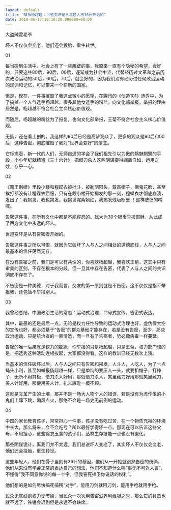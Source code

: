 ```yaml
---
layout: default
title: "举报杨超越：世道变坏是从年轻人用36计开始的"
date: 2018-06-17T10:10:20.000000+08:00
---
```


大盗贼霍老爷

坏人不仅仅会变老，他们还会投胎，重生转世。

01

每当碰到生活中，社会上有了一些龌蹉的事，我原来一直有个隐秘的希望，会好的，只要这些80后，90后，00后，逐渐成为社会中坚，代替经历过文革和之前历次政治运动的50后，60后，70后，就会好的，因为我们没有经历过任何政治运动的规训和记忆，可以带来一个崭新的国家。

但是，现在，一件事摧毁了我这点微小的愿望，在腾讯的《创造101》选秀中，为了搞掉一个人气选手杨超越，很多其他女选手的粉丝，向文化部举报，举报的理由居然是，杨超越不符合社会主义核心价值观。

而随后，杨超越的粉丝为了报复，也向文化部举报，王菊不符合社会主义核心价值观。

无疑，还在看土创的，我这样的80后已经是高龄观众了，更多的观众是90后和00后，这种告密，彻底摧毁了我对“世界会变好”的信念。

它标志着，新一代的人们，无师自通的学会了我们祖先引以为傲的魑魅魍魉的手段，小小年纪就精通《三十六计》，把借刀杀人这些阴谋耍得娴熟自如，运用之妙，存乎一心。

02

《霸王别姬》里段小楼和程蝶衣被批斗，被剃阴阳头，戴高帽子，画鬼花脸，甚至挨打都没有让程蝶衣屈服，只有在段小楼开始揭发的那一刻，程蝶衣才彻底崩溃，发出了：我揭发，我也揭发，我揭发姹紫嫣红，我揭发残垣断壁 ！这样悲愤的呐喊。

告密这件事，在所有文化中都是不能容忍的。犹大为30个银币举报耶稣，从此成了西方文化中永远的坏人。

世道变坏是从有告密者开始的。

告密这件事之所以可恨，就因为它破坏了人与人之间相处的道德底线，人与人之间最基本的信任荡然无存。

在没有告密之前，我们是可以有共性的，你喜欢杨超越，我喜欢王菊，这其中只有审美的区别，不存在根本的分歧，但一旦其中存在告密，代表了人与人之间的共识彻底不存在了。

不告密是一种美德，对于我而言，交友的第一原则就是不告密，这不仅仅是指不举报我，还包括不举报别人。

03

我曾经总结，中国政治生活的常态：运动式治理，口号式宣传，告密式表达。

其中，最恶的还是最后一点。无论是权力任性导致的运动式治理也好，虚伪假大空的宣传也好，都必须基于“告密”的群众基础才能存在，若是没有告密，至少，那些政治运动，只是统治者的一厢情愿，而一旦有了告密者，势必像病毒一样蔓延。

告密的唯一后果就是权力的膨胀，你举报的只是杨超越，只是王菊，权力部门想的是，把选秀这种活动连根拔起，大家都没得看。这样的教训已经无数次上演。

当基本的信任破坏以后，人与人之间只有告密和揭发，人斗人，人吃人，为了一点蝇头小利，甚至如举报杨超越一样，只是单纯的要压人一头，就要扣帽子，打棒子，无所不用其极，借刀杀人好用，那就借刀杀人，笑里藏刀好用那就笑里藏刀，美人计好用，那便用美人计，礼义廉耻一概不顾。

这就是文革产生的土壤，那并不是一场大人物个人的错误，若是没有为虎作伥的小鬼们上蹿下跳，煽风点火，那绝不会是一场史无前例的运动。

04

中国的家长教育孩子，常常担心一件事，孩子没有吃过苦，在一个物质充裕的环境中长大，那么将来，会不会吃亏？所以最好学得坏一点。那现在可以告诉这些父母，不用担心，这些锦衣玉食的孩子们，丛林生存技能一点也没有退化。

那些阴谋诡计，离我们并不太远。我们总说坏人变老了，其实坏人不仅仅会变老，他们还会投胎，重生转世。

这些年轻人，他们在骨子里刻有36计的基因，他们从一开始就谙熟告密的伎俩，他们从来没有学会正常的表达自己的想法，他们不知道什么叫“事无不可对人言”，不懂得“我不同意你说的每一个字，但我誓死捍卫你说话的权利”。

他们想的是如何尽快搞死搞残“对手”，能用刀剑就用刀剑，能用手枪就用手枪。

民众无底线则权力无节操，当民众一次次用告密滋养利维坦之时，那么它的锤击也就不远了，铁锤会迟到但是永远不会缺席。

